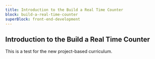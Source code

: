 ```yaml
---
title: Introduction to the Build a Real Time Counter
block: build-a-real-time-counter
superBlock: front-end-development
---
```


## Introduction to the Build a Real Time Counter

This is a test for the new project-based curriculum.
